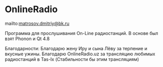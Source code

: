 OnlineRadio
===========

mailto:matrosov.dmitriy@bk.ru

Программа для прослушивания On-Line радиостанций. 
В основе был взят Phonon и Qt 4.8


Благодарности:
Благодарю жену Иру и сына Лёву за терпение и вкусные ужины. 
Благодарю OnlineRadio.uz за трансляцию любимых радиостанций в Tas-Ix (Стабильности бы этим трансляциям)
